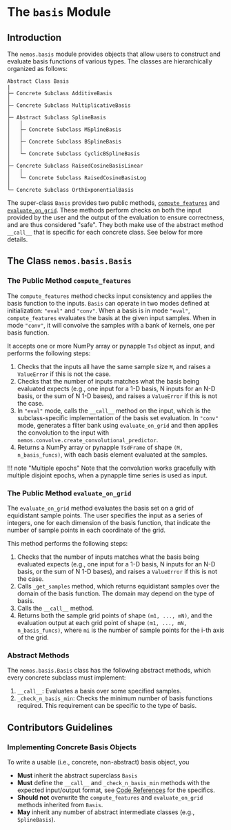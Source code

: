 # The `basis` Module

## Introduction

The `nemos.basis` module provides objects that allow users to construct and evaluate basis functions of various types. The classes are hierarchically organized as follows:

```
Abstract Class Basis
|
├─ Concrete Subclass AdditiveBasis
│
├─ Concrete Subclass MultiplicativeBasis
│
├─ Abstract Subclass SplineBasis
│   │
│   ├─ Concrete Subclass MSplineBasis
│   │
│   ├─ Concrete Subclass BSplineBasis
│   │
│   └─ Concrete Subclass CyclicBSplineBasis
│
├─ Concrete Subclass RaisedCosineBasisLinear 
│   │
│   └─ Concrete Subclass RaisedCosineBasisLog
│
└─ Concrete Subclass OrthExponentialBasis
```

The super-class `Basis` provides two public methods, [`compute_features`](#the-public-method-evaluate) and [`evaluate_on_grid`](#the-public-method-evaluate_on_grid). These methods perform checks on both the input provided by the user and the output of the evaluation to ensure correctness, and are thus considered "safe". They both make use of the abstract method `__call__` that is specific for each concrete class. See below for more details.

## The Class `nemos.basis.Basis`

### The Public Method `compute_features`

The `compute_features` method checks input consistency and applies the basis function to the inputs. 
`Basis` can operate in two modes defined at initialization: `"eval"` and `"conv"`. When a basis is in mode `"eval"`,
`compute_features` evaluates the basis at the given input samples. When in mode `"conv"`, it will convolve the samples
with a bank of kernels, one per basis function.

It accepts one or more NumPy array or pynapple `Tsd` object as input, and performs the following steps:

1. Checks that the inputs all have the same sample size `M`, and raises a `ValueError` if this is not the case.
2. Checks that the number of inputs matches what the basis being evaluated expects (e.g., one input for a 1-D basis, N inputs for an N-D basis, or the sum of N 1-D bases), and raises a `ValueError` if this is not the case.
3. In `"eval"` mode, calls the `__call__` method on the input, which is the subclass-specific implementation of the basis set evaluation. In `"conv"` mode, generates a filter bank using `evaluate_on_grid` and then applies the convolution to the input with `nemos.convolve.create_convolutional_predictor`.
4. Returns a NumPy array or  pynapple `TsdFrame` of shape `(M, n_basis_funcs)`, with each basis element evaluated at the samples.

!!! note "Multiple epochs"
    Note that the convolution works gracefully with multiple disjoint epochs, when a pynapple time series is used as 
    input.

### The Public Method `evaluate_on_grid`

The `evaluate_on_grid` method evaluates the basis set on a grid of equidistant sample points. The user specifies the input as a series of integers, one for each dimension of the basis function, that indicate the number of sample points in each coordinate of the grid.

This method performs the following steps:

1. Checks that the number of inputs matches what the basis being evaluated expects (e.g., one input for a 1-D basis, N inputs for an N-D basis, or the sum of N 1-D bases), and raises a `ValueError` if this is not the case.
2. Calls `_get_samples` method, which returns equidistant samples over the domain of the basis function. The domain may depend on the type of basis.
3. Calls the `__call__` method.
4. Returns both the sample grid points of shape `(m1, ..., mN)`, and the evaluation output at each grid point of shape `(m1, ..., mN, n_basis_funcs)`, where `mi` is the number of sample points for the i-th axis of the grid.

### Abstract Methods

The `nemos.basis.Basis` class has the following abstract methods, which every concrete subclass must implement:

1. `__call__`: Evaluates a basis over some specified samples.
2. `_check_n_basis_min`: Checks the minimum number of basis functions required. This requirement can be specific to the type of basis.

## Contributors Guidelines

### Implementing Concrete Basis Objects
To write a usable (i.e., concrete, non-abstract) basis object, you

- **Must** inherit the abstract superclass `Basis`
- **Must** define the `__call__` and `_check_n_basis_min` methods with the expected input/output format, see [Code References](../../reference/nemos/basis/) for the specifics.
- **Should not** overwrite the `compute_features` and `evaluate_on_grid` methods inherited from `Basis`.
- **May** inherit any number of abstract intermediate classes (e.g., `SplineBasis`). 

